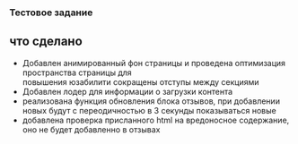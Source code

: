 ### Тестовое задание

## что сделано 

* Добавлен анимированный фон страницы и проведена оптимизация пространства страницы для     
  повышения юзабилити сокращены отступы между секциями
* Добавлен лодер для информации о загрузки контента
* реализована функция обновления блока отзывов, при добавлении новых будут с переодичностью в 
  3 секунды показываться новые
* добавлена проверка присланного html на вредоносное содержание, оно не будет добавленно в 
  отзывах
